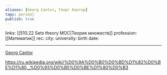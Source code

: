 ```yaml
---
aliases: [Georg Cantor, Георг Кантор]
tags: person👤
publish: true
---
```

links: [[510.22 Sets theory MOC|Теория множеств]]
profession: [[Математик]]
rec:
city: 
university: 
birth date: 

---

[Georg Cantor](https://www.goodreads.com/author/show/312599.Georg_Cantor?from_search=true&from_srp=true)

https://ru.wikipedia.org/wiki/%D0%9A%D0%B0%D0%BD%D1%82%D0%BE%D1%80,_%D0%93%D0%B5%D0%BE%D1%80%D0%B3
